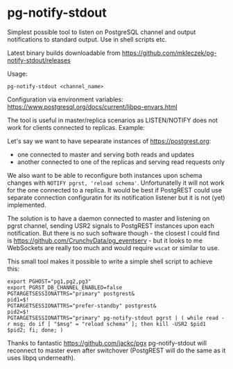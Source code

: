 # pg-notify-stdout
Simplest possible tool to listen on PostgreSQL channel and output notifications to standard output. Use in shell scripts etc.

Latest binary builds downloadable from https://github.com/mkleczek/pg-notify-stdout/releases

Usage:
```
pg-notify-stdout <channel_name>
```

Configuration via environment variables: https://www.postgresql.org/docs/current/libpq-envars.html

The tool is useful in master/replica scenarios as LISTEN/NOTIFY does not work for clients connected to replicas. Example:

Let's say we want to have sepearate instances of https://postgrest.org:
* one connected to master and serving both reads and updates
* another connected to one of the replicas and serving read requests only

We also want to be able to reconfigure both instances upon schema changes with `NOTIFY pgrst, 'reload schema'`. Unfortunatelly it will not work for the one connected to a replica. It would be best if PostgREST could use separate connection configuratin for its notification listener but it is not (yet) implemented.

The solution is to have a daemon connected to master and listening on pgrst channel, sending USR2 signals to PostgREST instances upon each notification. But there is no such software though - the closest I could find is https://github.com/CrunchyData/pg_eventserv - but it looks to me WebSockets are really too much and would require `wscat` or similar to use.

This small tool makes it possible to write a simple shell script to achieve this:
```
export PGHOST="pg1,pg2,pg3"
export PGRST_DB_CHANNEL_ENABLED=false
PGTARGETSESSIONATTRS="primary" postgrest&
pid1=$!
PGTARGETSESSIONATTRS="prefer-standby" postgrest&
pid2=$!
PGTARGETSESSIONATTRS="primary" pg-notify-stdout pgrst | ( while read -r msg; do if [ "$msg" = "reload schema" ]; then kill -USR2 $pid1 $pid2; fi; done; )
```
Thanks to fantastic https://github.com/jackc/pgx pg-notify-stdout will reconnect to master even after switchover (PostgREST will do the same as it uses libpq underneath).

